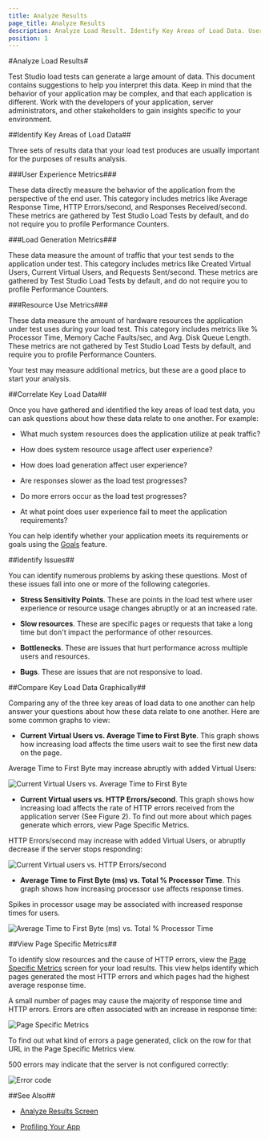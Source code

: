 ```yaml
---
title: Analyze Results
page_title: Analyze Results
description: Analyze Load Result. Identify Key Areas of Load Data. User Experience Metrics. Load Generation Metrics. Resource Use Metrics. Correlate Key Load Data. Identify Issues based on the load test runs results. View Page Specific Metrics. 
position: 1
---
```

#Analyze Load Results#

Test Studio load tests can generate a large amount of data. This document contains suggestions to help you interpret this data. Keep in mind that the behavior of your application may be complex, and that each application is different. Work with the developers of your application, server administrators, and other stakeholders to gain insights specific to your environment.

##Identify Key Areas of Load Data##

Three sets of results data that your load test produces are usually important for the purposes of results analysis.

###User Experience Metrics###

These data directly measure the behavior of the application from the perspective of the end user. This category includes metrics like Average Response Time, HTTP Errors/second, and Responses Received/second. These metrics are gathered by Test Studio Load Tests by default, and do not require you to profile Performance Counters.

###Load Generation Metrics###

These data measure the amount of traffic that your test sends to the application under test. This category includes metrics like Created Virtual Users, Current Virtual Users, and Requests Sent/second. These metrics are gathered by Test Studio Load Tests by default, and do not require you to profile Performance Counters.

###Resource Use Metrics###

These data measure the amount of hardware resources the application under test uses during your load test. This category includes metrics like % Processor Time, Memory Cache Faults/sec, and Avg. Disk Queue Length. These metrics are not gathered by Test Studio Load Tests by default, and require you to profile Performance Counters.

Your test may measure additional metrics, but these are a good place to start your analysis.

##Correlate Key Load Data##

Once you have gathered and identified the key areas of load test data, you can ask questions about how these data relate to one another. For example:

* What much system resources does the application utilize at peak traffic?

* How does system resource usage affect user experience? 

* How does load generation affect user experience?

* Are responses slower as the load test progresses?

* Do more errors occur as the load test progresses?

* At what point does user experience fail to meet the application requirements? 

You can help identify whether your application meets its requirements or goals using the <a href="/features/testing-types/load-testing/running-tests" target="_blank">Goals</a> feature.

##Identify Issues##

You can identify numerous problems by asking these questions. Most of these issues fall into one or more of the following categories.

* **Stress Sensitivity Points**. These are points in the load test where user experience or resource usage changes abruptly or at an increased rate.

* **Slow resources**. These are specific pages or requests that take a long time but don't impact the performance of other resources.

* **Bottlenecks**. These are issues that hurt performance across multiple users and resources.

* **Bugs**. These are issues that are not responsive to load.

##Compare Key Load Data Graphically##

Comparing any of the three key areas of load data to one another can help answer your questions about how these data relate to one another. Here are some common graphs to view:

* **Current Virtual Users vs. Average Time to First Byte**. This graph shows how increasing load affects the time users wait to see the first new data on the page. 

Average Time to First Byte may increase abruptly with added Virtual Users:

![Current Virtual Users vs. Average Time to First Byte][1]

* **Current Virtual users vs. HTTP Errors/second**. This graph shows how increasing load affects the rate of HTTP errors received from the application server (See Figure 2). To find out more about which pages generate which errors, view Page Specific Metrics.

HTTP Errors/second may increase with added Virtual Users, or abruptly decrease if the server stops responding:

![Current Virtual users vs. HTTP Errors/second][2]

* **Average Time to First Byte (ms) vs. Total % Processor Time**. This graph shows how increasing processor use affects response times.

Spikes in processor usage may be associated with increased response times for users.

![Average Time to First Byte (ms) vs. Total % Processor Time][3]

##View Page Specific Metrics##

To identify slow resources and the cause of HTTP errors, view the <a href="/features/testing-types/load-testing/analyzing-results" target="_blank">Page Specific Metrics</a> screen for your load results. This view helps identify which pages generated the most HTTP errors and which pages had the highest average response time.

A small number of pages may cause the majority of response time and HTTP errors. Errors are often associated with an increase in response time:

![Page Specific Metrics][4]

To find out what kind of errors a page generated, click on the row for that URL in the Page Specific Metrics view.

500 errors may indicate that the server is not configured correctly:

![Error code][5]

##See Also##

* <a href="/features/testing-types/load-testing/analyzing-results" target="_blank">Analyze Results Screen</a>

* <a href="/knowledge-base/load-testing-kb/profiling-your-app" target="_blank">Profiling Your App</a>

[1]: /img/knowledge-base/load-testing-kb/analyze-results/fig1.png
[2]: /img/knowledge-base/load-testing-kb/analyze-results/fig2.png
[3]: /img/knowledge-base/load-testing-kb/analyze-results/fig3.png
[4]: /img/knowledge-base/load-testing-kb/analyze-results/fig4.png
[5]: /img/knowledge-base/load-testing-kb/analyze-results/fig5.png

